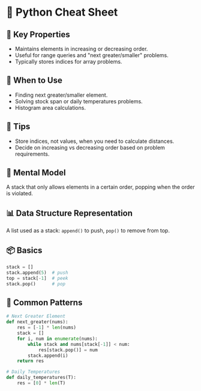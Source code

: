 # 📝 Python Cheat Sheet

## 📌 Key Properties

- Maintains elements in increasing or decreasing order.
- Useful for range queries and "next greater/smaller" problems.
- Typically stores indices for array problems.

## 🧠 When to Use

- Finding next greater/smaller element.
- Solving stock span or daily temperatures problems.
- Histogram area calculations.

## 🧠 Tips

- Store indices, not values, when you need to calculate distances.
- Decide on increasing vs decreasing order based on problem requirements.

## 🧩 Mental Model

A stack that only allows elements in a certain order, popping when the order is violated.

## 📊 Data Structure Representation

A list used as a stack: `append()` to push, `pop()` to remove from top.

## 📦 Basics

```python
stack = []
stack.append(5)  # push
top = stack[-1]  # peek
stack.pop()      # pop
```

## 🎯 Common Patterns

```python
# Next Greater Element
def next_greater(nums):
    res = [-1] * len(nums)
    stack = []
    for i, num in enumerate(nums):
        while stack and nums[stack[-1]] < num:
            res[stack.pop()] = num
        stack.append(i)
    return res

# Daily Temperatures
def daily_temperatures(T):
    res = [0] * len(T)
```
